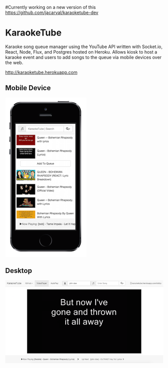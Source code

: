 #Currently working on a new version of this
https://github.com/jacarval/karaoketube-dev

KaraokeTube
===========

Karaoke song queue manager using the YouTube API written with Socket.io, React, Node, Flux, and Postgres hosted on Heroku. Allows kiosk to host a karaoke event and users to add songs to the queue via mobile devices over the web.

http://karaoketube.herokuapp.com

## Mobile Device
![mobile example](https://raw.githubusercontent.com/jacarval/KaraokeTube/master/readme/iphone5s.png)

## Desktop
![desktop example](https://raw.githubusercontent.com/jacarval/KaraokeTube/master/readme/mac.png)
